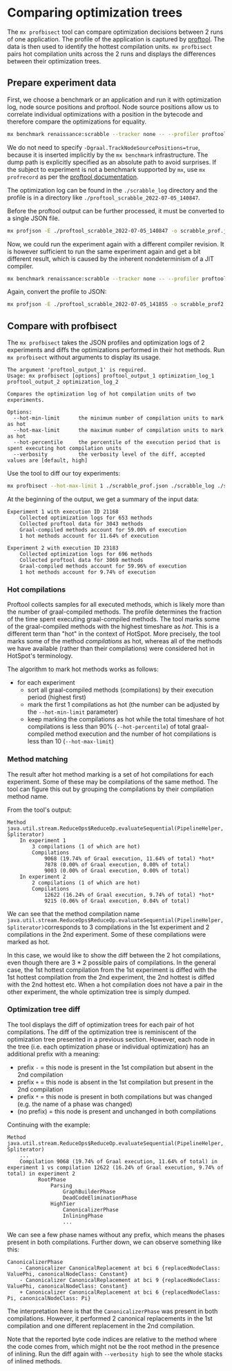 # Comparing optimization trees

The `mx profbisect` tool can compare optimization decisions between 2 runs of one application. The profile of the
application is captured by [proftool](https://github.com/graalvm/mx/blob/master/README-proftool.md). The data is then
used to identify the hottest compilation units. `mx profbisect` pairs hot compilation units across the 2 runs and
displays the differences between their optimization trees.

## Prepare experiment data

First, we choose a benchmark or an application and run it with optimization log, node source positions and proftool.
Node source positions allow us to correlate individual optimizations with a position in the bytecode and therefore
compare the optimizations for equality.

```sh
mx benchmark renaissance:scrabble --tracker none -- --profiler proftool -Dgraal.OptimizationLog=Directory -Dgraal.OptimizationLogPath=$(pwd)/scrabble_log
```

We do not need to specify `-Dgraal.TrackNodeSourcePositions=true`, because it is inserted implicitly by
the `mx benchmark` infrastructure. The dump path is explicitly specified as an absolute path to avoid surprises. If the
subject to experiment is not a benchmark supported by `mx`, use `mx profrecord` as per
the [proftool documentation](https://github.com/graalvm/mx/blob/master/README-proftool.md).

The optimization log can be found in the `./scrabble_log` directory and the profile is in a directory
like `./proftool_scrabble_2022-07-05_140847`.

Before the proftool output can be further processed, it must be converted to a single JSON file.

```sh
mx profjson -E ./proftool_scrabble_2022-07-05_140847 -o scrabble_prof.json
```

Now, we could run the experiment again with a different compiler revision. It is however sufficient to run the same
experiment again and get a bit different result, which is caused by the inherent nondeterminism of a JIT compiler.

```sh
mx benchmark renaissance:scrabble --tracker none -- --profiler proftool -Dgraal.OptimizationLog=Directory -Dgraal.OptimizationLogPath=$(pwd)/scrabble_log2
```

Again, convert the profile to JSON:

```sh
mx profjson -E ./proftool_scrabble_2022-07-05_141855 -o scrabble_prof2.json
```

## Compare with profbisect

The `mx profbisect` takes the JSON profiles and optimization logs of 2 experiments and diffs the optimizations performed
in their hot methods. Run `mx profbisect` without arguments to display its usage.

```
The argument 'proftool_output_1' is required.
Usage: mx profbisect [options] proftool_output_1 optimization_log_1 proftool_output_2 optimization_log_2

Compares the optimization log of hot compilation units of two experiments.

Options:
  --hot-min-limit      the minimum number of compilation units to mark as hot
  --hot-max-limit      the maximum number of compilation units to mark as hot
  --hot-percentile     the percentile of the execution period that is spent executing hot compilation units
  --verbosity          the verbosity level of the diff, accepted values are [default, high]
```

Use the tool to diff our toy experiments:

```sh
mx profbisect --hot-max-limit 1 ./scrabble_prof.json ./scrabble_log ./scrabble_prof2.json ./scrabble_log2
```

At the beginning of the output, we get a summary of the input data:

```
Experiment 1 with execution ID 21168
    Collected optimization logs for 653 methods
    Collected proftool data for 3043 methods
    Graal-compiled methods account for 59.00% of execution
    1 hot methods account for 11.64% of execution

Experiment 2 with execution ID 23183
    Collected optimization logs for 696 methods
    Collected proftool data for 3069 methods
    Graal-compiled methods account for 59.96% of execution
    1 hot methods account for 9.74% of execution
```

### Hot compilations

Proftool collects samples for all executed methods, which is likely more than the number of graal-compiled methods.
The profile determines the fraction of the time spent executing graal-compiled methods. The tool marks some of the
graal-compiled methods with the highest timeshare as *hot*. This is a different term than "hot" in the context of
HotSpot. More precisely, the tool marks some of the method *compilations* as hot, whereas all of the methods we have
available (rather than their compilations) were considered hot in HotSpot's terminology.

The algorithm to mark hot methods works as follows:

- for each experiment
  - sort all graal-compiled methods (compilations) by their execution period (highest first)
  - mark the first 1 compilations as hot (the number can be adjusted by the `--hot-min-limit` parameter)
  - keep marking the compilations as hot while the total timeshare of hot compilations is less than
    90% (`--hot-percentile`) of total graal-compiled method execution and the number of hot compilations is less than
    10 (`--hot-max-limit`)

### Method matching

The result after hot method marking is a set of hot compilations for each experiment. Some of these may be compilations
of the same method. The tool can figure this out by grouping the compilations by their compilation method name.

From the tool's output:

```
Method java.util.stream.ReduceOps$ReduceOp.evaluateSequential(PipelineHelper, Spliterator)
    In experiment 1
        3 compilations (1 of which are hot)
        Compilations
            9068 (19.74% of Graal execution, 11.64% of total) *hot*
            7878 (0.00% of Graal execution, 0.00% of total)
            9003 (0.00% of Graal execution, 0.00% of total)
    In experiment 2
        2 compilations (1 of which are hot)
        Compilations
            12622 (16.24% of Graal execution, 9.74% of total) *hot*
            9215 (0.06% of Graal execution, 0.04% of total)
```

We can see that the method compilation
name `java.util.stream.ReduceOps$ReduceOp.evaluateSequential(PipelineHelper, Spliterator)`corresponds to 3 compilations
in the 1st experiment and 2 compilations in the 2nd experiment. Some of these compilations were marked as hot.

In this case, we would like to show the diff between the 2 hot compilations, even though there are 3 * 2 possible pairs
of compilations. In the general case, the 1st hottest compilation from the 1st experiment is diffed with the 1st hottest
compilation from the 2nd experiment, the 2nd hottest is diffed with the 2nd hottest etc. When a hot compilation does not
have a pair in the other experiment, the whole optimization tree is simply dumped.

### Optimization tree diff

The tool displays the diff of optimization trees for each pair of hot compilations. The diff of the optimization tree is
reminiscent of the optimization tree presented in a previous section. However, each node in the tree (i.e. each
optimization phase or individual optimization) has an additional prefix with a meaning:

- prefix `-` = this node is present in the 1st compilation but absent in the 2nd compilation
- prefix `+` = this node is absent in the 1st compilation but present in the 2nd compilation
- prefix `*` = this node is present in both compilations but was changed (e.g. the name of a phase was changed)
- (no prefix) = this node is present and unchanged in both compilations

Continuing with the example:

```
Method java.util.stream.ReduceOps$ReduceOp.evaluateSequential(PipelineHelper, Spliterator)
    ...
    Compilation 9068 (19.74% of Graal execution, 11.64% of total) in experiment 1 vs compilation 12622 (16.24% of Graal execution, 9.74% of total) in experiment 2
          RootPhase
              Parsing
                  GraphBuilderPhase
                  DeadCodeEliminationPhase
              HighTier
                  CanonicalizerPhase
                  InliningPhase
                  ...
```

We can see a few phase names without any prefix, which means the phases present in both compilations. Further down, we
can observe something like this:

```
CanonicalizerPhase
    - Canonicalizer CanonicalReplacement at bci 6 {replacedNodeClass: ValuePhi, canonicalNodeClass: Constant}
    - Canonicalizer CanonicalReplacement at bci 9 {replacedNodeClass: ValuePhi, canonicalNodeClass: Constant}
    + Canonicalizer CanonicalReplacement at bci 6 {replacedNodeClass: Pi, canonicalNodeClass: Pi}
```

The interpretation here is that the `CanonicalizerPhase` was present in both compilations. However, it performed 2
canonical replacements in the 1st compilation and one different replacement in the 2nd compilation.

Note that the reported byte code indices are relative to the method where the code comes from, which might not be the
root method in the presence of inlining. Run the diff again with `--verbosity high` to see the whole stacks of inlined
methods.
